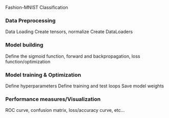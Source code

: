 Fashion-MNIST Classification


### Data Preprocessing
Data Loading
Create tensors, normalize
Create DataLoaders 
### Model building
Define the sigmoid function, forward and backpropagation, loss function/optimization
### Model training & Optimization
Define hyperparameters
Define training and test loops
Save model weights
### Performance measures/Visualization
ROC curve, confusion matrix, loss/accuracy curve, etc...

